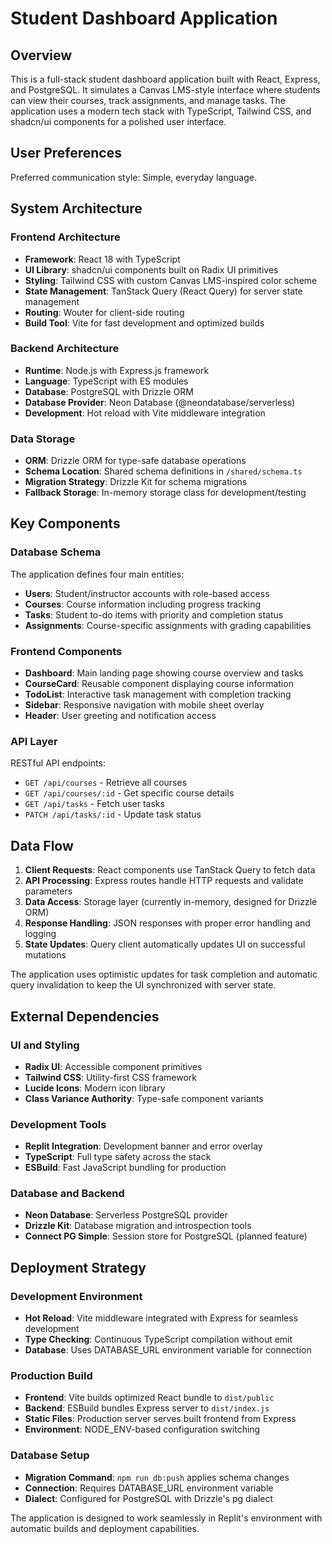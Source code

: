# Student Dashboard Application

## Overview

This is a full-stack student dashboard application built with React, Express, and PostgreSQL. It simulates a Canvas LMS-style interface where students can view their courses, track assignments, and manage tasks. The application uses a modern tech stack with TypeScript, Tailwind CSS, and shadcn/ui components for a polished user interface.

## User Preferences

Preferred communication style: Simple, everyday language.

## System Architecture

### Frontend Architecture
- **Framework**: React 18 with TypeScript
- **UI Library**: shadcn/ui components built on Radix UI primitives
- **Styling**: Tailwind CSS with custom Canvas LMS-inspired color scheme
- **State Management**: TanStack Query (React Query) for server state management
- **Routing**: Wouter for client-side routing
- **Build Tool**: Vite for fast development and optimized builds

### Backend Architecture
- **Runtime**: Node.js with Express.js framework
- **Language**: TypeScript with ES modules
- **Database**: PostgreSQL with Drizzle ORM
- **Database Provider**: Neon Database (@neondatabase/serverless)
- **Development**: Hot reload with Vite middleware integration

### Data Storage
- **ORM**: Drizzle ORM for type-safe database operations
- **Schema Location**: Shared schema definitions in `/shared/schema.ts`
- **Migration Strategy**: Drizzle Kit for schema migrations
- **Fallback Storage**: In-memory storage class for development/testing

## Key Components

### Database Schema
The application defines four main entities:
- **Users**: Student/instructor accounts with role-based access
- **Courses**: Course information including progress tracking
- **Tasks**: Student to-do items with priority and completion status
- **Assignments**: Course-specific assignments with grading capabilities

### Frontend Components
- **Dashboard**: Main landing page showing course overview and tasks
- **CourseCard**: Reusable component displaying course information
- **TodoList**: Interactive task management with completion tracking
- **Sidebar**: Responsive navigation with mobile sheet overlay
- **Header**: User greeting and notification access

### API Layer
RESTful API endpoints:
- `GET /api/courses` - Retrieve all courses
- `GET /api/courses/:id` - Get specific course details
- `GET /api/tasks` - Fetch user tasks
- `PATCH /api/tasks/:id` - Update task status

## Data Flow

1. **Client Requests**: React components use TanStack Query to fetch data
2. **API Processing**: Express routes handle HTTP requests and validate parameters
3. **Data Access**: Storage layer (currently in-memory, designed for Drizzle ORM)
4. **Response Handling**: JSON responses with proper error handling and logging
5. **State Updates**: Query client automatically updates UI on successful mutations

The application uses optimistic updates for task completion and automatic query invalidation to keep the UI synchronized with server state.

## External Dependencies

### UI and Styling
- **Radix UI**: Accessible component primitives
- **Tailwind CSS**: Utility-first CSS framework
- **Lucide Icons**: Modern icon library
- **Class Variance Authority**: Type-safe component variants

### Development Tools
- **Replit Integration**: Development banner and error overlay
- **TypeScript**: Full type safety across the stack
- **ESBuild**: Fast JavaScript bundling for production

### Database and Backend
- **Neon Database**: Serverless PostgreSQL provider
- **Drizzle Kit**: Database migration and introspection tools
- **Connect PG Simple**: Session store for PostgreSQL (planned feature)

## Deployment Strategy

### Development Environment
- **Hot Reload**: Vite middleware integrated with Express for seamless development
- **Type Checking**: Continuous TypeScript compilation without emit
- **Database**: Uses DATABASE_URL environment variable for connection

### Production Build
- **Frontend**: Vite builds optimized React bundle to `dist/public`
- **Backend**: ESBuild bundles Express server to `dist/index.js`
- **Static Files**: Production server serves built frontend from Express
- **Environment**: NODE_ENV-based configuration switching

### Database Setup
- **Migration Command**: `npm run db:push` applies schema changes
- **Connection**: Requires DATABASE_URL environment variable
- **Dialect**: Configured for PostgreSQL with Drizzle's pg dialect

The application is designed to work seamlessly in Replit's environment with automatic builds and deployment capabilities.